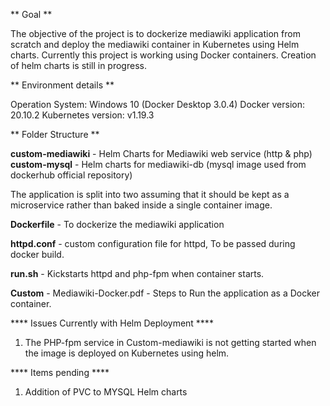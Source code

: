 ** Goal **

The objective of the project is to dockerize mediawiki application from scratch and deploy the mediawiki container in Kubernetes using Helm charts.
Currently this project is working using Docker containers. Creation of helm charts is still in progress.



** Environment details **

Operation System: Windows 10 (Docker Desktop 3.0.4)
Docker version: 20.10.2
Kubernetes version: v1.19.3



** Folder Structure **

**custom-mediawiki** - Helm Charts for Mediawiki web service (http & php)
**custom-mysql** - Helm charts for mediawiki-db (mysql image used from dockerhub official repository)

The application is split into two assuming that it should be kept as a microservice rather than baked inside a single container image. 



**Dockerfile** - To dockerize the mediawiki application

**httpd.conf** - custom configuration file for httpd, To be passed during docker build.

**run.sh** - Kickstarts httpd and php-fpm when container starts.

**Custom** - Mediawiki-Docker.pdf - Steps to Run the application as a Docker container.


**** Issues Currently with Helm Deployment ****

1) The PHP-fpm service in Custom-mediawiki is not getting started when the image is deployed on Kubernetes using helm.


**** Items pending ****

1) Addition of PVC to MYSQL Helm charts

